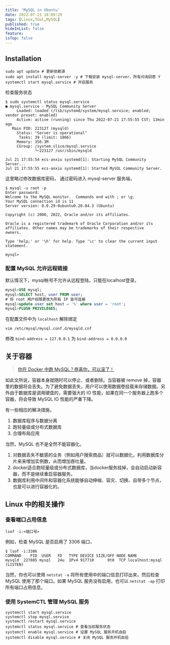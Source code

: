 ```yaml
---
title: 'MySQL in Ubuntu'
date: 2022-07-21 18:09:29
tags: [Linux,Tool,MySQL]
published: true
hideInList: false
feature: 
isTop: false
---
```


## Installation

```shell
sudo apt update # 更新依赖源
sudo apt install mysql-server -y # 下载安装 mysql-server，所有问询回答 Y
systemctl start mysql.service # 开启服务
```

检查服务状态

```shell
$ sudo systemctl status mysql.service
● mysql.service - MySQL Community Server
     Loaded: loaded (/lib/systemd/system/mysql.service; enabled; vendor preset: enabled)
     Active: active (running) since Thu 2022-07-21 17:55:55 CST; 13min ago
   Main PID: 223127 (mysqld)
     Status: "Server is operational"
      Tasks: 39 (limit: 1066)
     Memory: 356.3M
     CGroup: /system.slice/mysql.service
             └─223127 /usr/sbin/mysqld

Jul 21 17:55:54 ecs-anxiu systemd[1]: Starting MySQL Community Server...
Jul 21 17:55:55 ecs-anxiu systemd[1]: Started MySQL Community Server.
```

这里略过修改数据库密码，
通过密码进入 mysql-server 服务端，

```shell
$ mysql -u root -p
Enter password:
Welcome to the MySQL monitor.  Commands end with ; or \g.
Your MySQL connection id is 11
Server version: 8.0.29-0ubuntu0.20.04.3 (Ubuntu)

Copyright (c) 2000, 2022, Oracle and/or its affiliates.

Oracle is a registered trademark of Oracle Corporation and/or its
affiliates. Other names may be trademarks of their respective
owners.

Type 'help;' or '\h' for help. Type '\c' to clear the current input statement.

mysql>
```

### 配置 MySQL 允许远程链接

默认情况下，mysql帐号不允许从远程登陆，只能在localhost登录。

```sql
mysql>USE mysql;
mysql>SELECT host, user FROM user;
# 将 root 用户权限更改为所有 IP 皆可连接
mysql>update user set host = '%' where user = 'root'; 
mysql>FLUSH PRIVILEGES;
```

在配置文件中为 `localhost` 解除绑定

```shell
vim /etc/mysql/mysql.conf.d/mysqld.cnf
```

修改 `bind-address = 127.0.0.1` 为 `bind-address = 0.0.0.0`

## 关于容器

> [你在 Docker 中跑 MySQL？恭喜你，可以滚了！](https://zhuanlan.zhihu.com/p/424233173)

如此文所说，容器本身就随时可以停止、或者删除。当容器被 remove 掉，容器里的数据将会丢失。为了避免数据丢失，用户可以使用数据卷挂载来存储数据。另外由于数据库是调用硬盘的，需要强大的 IO 性能，如果在同一个服务器上跑多个容器，将会导致 MySQL IO 性能的严重下降。

有一些相应的解决措施，
1. 数据库程序与数据分离
2. 跑轻量级或分布式数据库
3. 合理布局应用

当然，MySQL 也不是全然不能容器化。
1. 对数据丢失不敏感的业务（例如用户搜索商品）就可以数据化，利用数据库分片来来增加实例数，从而增加吞吐量。
2. docker适合跑轻量级或分布式数据库，当docker服务挂掉，会自动启动新容器，而不是继续重启容器服务。
3. 数据库利用中间件和容器化系统能够自动伸缩、容灾、切换、自带多个节点，也是可以进行容器化的。

## Linux 中的相关操作

### 查看端口占用信息

```shell
lsof -i:<端口号>
```
例如，检查 MySQL 是否启用了 3306 端口，

```shell
$ lsof -i:3306
COMMAND    PID  USER   FD   TYPE DEVICE SIZE/OFF NODE NAME
mysqld  227885 mysql   24u  IPv4 917710      0t0  TCP localhost:mysql (LISTEN)
```

当然，你也可以使用 `netstat -a` 将所有使用中的端口信息打印出来，然后检查 MySQL 使用了那个端口。如果 MySQL 服务没有启用，也可以 `netstat -ap` 打印所有端口占用信息。


### 使用 SystemCTL 管理 MySQL 服务

```shell
systemctl start mysql.service
systemctl stop mysql.service
systemctl restart mysql.service
systemctl status mysql.service # 查看当前服务状态
systemctl enable mysql.service # 设置 MySQL 服务开机自启
systemctl disable mysql.service # 关闭 MySQL 服务开机自启
```